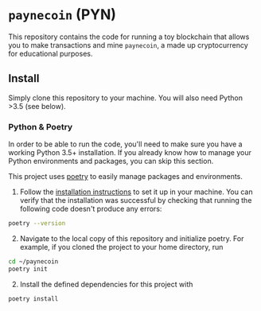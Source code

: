 # `paynecoin` (PYN)

This repository contains the code for running a toy blockchain that allows you to make transactions and mine `paynecoin`, a made up cryptocurrency for educational purposes.

## Install

Simply clone this repository to your machine.
You will also need Python >3.5 (see below).

### Python & Poetry

In order to be able to run the code, you'll need to make sure you have a working Python 3.5+ installation.
If you already know how to manage your Python environments and packages, you can skip this section.

This project uses [poetry](https://python-poetry.org/) to easily manage packages and environments.
1. Follow the [installation instructions](https://python-poetry.org/docs/#installation) to set it up in your machine. You can verify that the installation was successful by checking that running the following code doesn't produce any errors:
```sh
poetry --version
```
2. Navigate to the local copy of this repository and initialize poetry. For example, if you cloned the project to your home directory, run
```sh
cd ~/paynecoin
poetry init
```
2. Install the defined dependencies for this project with
```sh
poetry install
```
